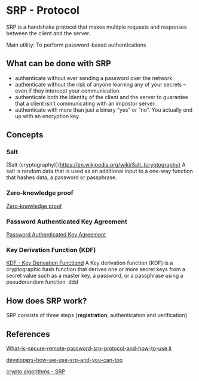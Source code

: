 # SRP - Protocol 
SRP is a handshake protocol that makes multiple requests and responses between the client and the server. 

Main utility: To perform password-based authentications

## What can be done with SRP
* authenticate without ever sending a password over the network.
* authenticate without the risk of anyone learning any of your secrets – even if they intercept your communication.
* authenticate both the identity of the client and the server to guarantee that a client isn’t communicating with an impostor server.
* authenticate with more than just a binary “yes” or “no”. You actually end up with an encryption key.

## Concepts 
### Salt
[Salt (cryptography)](https://en.wikipedia.org/wiki/Salt_(cryptography)
A salt is random data that is used as an additional input to a one-way function that hashes data, a password or passphrase.

### Zero-knowledge proof
[Zero-knowledge proof](https://en.wikipedia.org/wiki/Zero-knowledge_proof)

### Password Authenticated Key Agreement
[Password Authenticated Key Agreement](https://en.wikipedia.org/wiki/Password-authenticated_key_agreement)

### Key Derivation Function (KDF)
[KDF - Key Derivation Functiond](https://en.wikipedia.org/wiki/Key_derivation_function)
A Key derivation function (KDF) is a cryptographic hash function that derives one or more secret keys from a secret value such as a master key, a password, or a passphrase using a pseudorandom function.
ddd
## How does SRP work?
SRP consists of three steps {**registration**, authentication and verification}

## References
[What-is-secure-remote-password-srp-protocol-and-how-to-use it](https://medium.com/swlh/what-is-secure-remote-password-srp-protocol-and-how-to-use-it-70e415b94a76)

[developers-how-we-use-srp-and-you-can-too](https://blog.1password.com/developers-how-we-use-srp-and-you-can-too/)

[crypto algorithms - SRP]([https://clipperz.is/security_privacy/crypto_algorithms/#srp](https://clipperz.is/security_privacy/crypto_algorithms/#srp))

